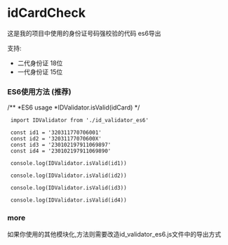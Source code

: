 # idCardCheck

这是我的项目中使用的身份证号码强校验的代码
es6导出

支持:
* 二代身份证 18位
* 一代身份证 15位

### ES6使用方法 (推荐)
/**
 *ES6 usage
 *IDValidator.isValid(idCard)
 */
```
 import IDValidator from './id_validator_es6'

 const id1 = '320311770706001'
 const id2 = '32031177070600X'
 const id3 = '230102197911069897'
 const id4 = '230102197911069890'

 console.log(IDValidator.isValid(id1))

 console.log(IDValidator.isValid(id2))

 console.log(IDValidator.isValid(id3))

 console.log(IDValidator.isValid(id4))
 ```

 ### more
 如果你使用的其他模块化,方法则需要改造id_validator_es6.js文件中的导出方式
